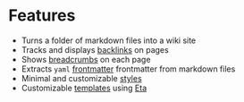 # Features

- Turns a folder of markdown files into a wiki site
- Tracks and displays [backlinks](./backlinks.md) on pages
- Shows [breadcrumbs](breadcrumbs.md) on each page
- Extracts `yaml` [frontmatter](frontmatter.md) frontmatter from markdown files
- Minimal and customizable [styles](/customize#styles)
- Customizable [templates](/customize.md#templates) using
  [Eta](https://eta.js.org/)
